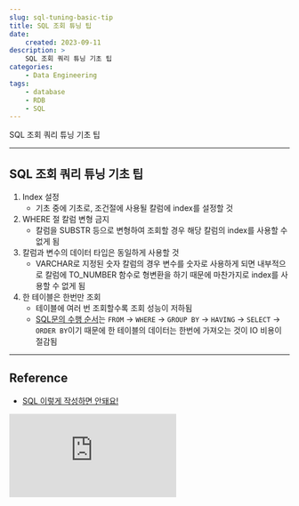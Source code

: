 ```yaml
---
slug: sql-tuning-basic-tip
title: SQL 조회 튜닝 팁
date:
    created: 2023-09-11
description: >
    SQL 조회 쿼리 튜닝 기초 팁
categories:
    - Data Engineering
tags:
    - database
    - RDB
    - SQL
---
```


SQL 조회 쿼리 튜닝 기초 팁  

<!-- more -->

---

## SQL 조회 쿼리 튜닝 기초 팁

1. Index 설정
    - 기초 중에 기초로, 조건절에 사용될 칼럼에 index를 설정할 것
1. WHERE 절 칼럼 변형 금지
    - 칼럼을 SUBSTR 등으로 변형하여 조회할 경우 해당 칼럼의 index를 사용할 수 없게 됨
1. 칼럼과 변수의 데이터 타입은 동일하게 사용할 것
    - VARCHAR로 지정된 숫자 칼럼의 경우 변수를 숫자로 사용하게 되면 내부적으로 칼럼에 TO_NUMBER 함수로 형변환을 하기 때문에 마찬가지로 index를 사용할 수 없게 됨
1. 한 테이블은 한번만 조회
    - 테이블에 여러 번 조회할수록 조회 성능이 저하됨
    - [SQL문의 수행 순서](2022-08-13-sql_where_groupby.md/#5-sql)는 `FROM` → `WHERE` → `GROUP BY` → `HAVING` → `SELECT` → `ORDER BY`이기 때문에 한 테이블의 데이터는 한번에 가져오는 것이 IO 비용이 절감됨

---
## Reference
- [SQL 이렇게 작성하면 안돼요!](https://youtu.be/NZE-FmpV__M)

<iframe src="https://www.youtube.com/embed/NZE-FmpV__M" title="SQL 이렇게 작성하면 안돼요! 😵" frameborder="0" allowfullscreen></iframe>